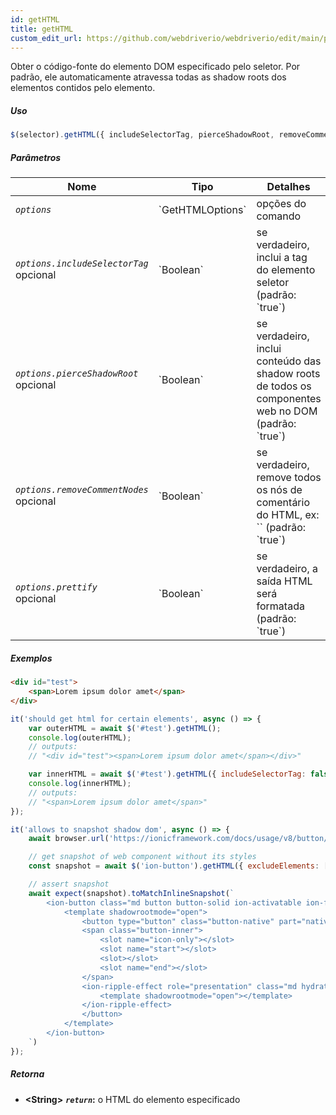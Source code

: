 ```yaml
---
id: getHTML
title: getHTML
custom_edit_url: https://github.com/webdriverio/webdriverio/edit/main/packages/webdriverio/src/commands/element/getHTML.ts
---
```


Obter o código-fonte do elemento DOM especificado pelo seletor. Por padrão, ele automaticamente
atravessa todas as shadow roots dos elementos contidos pelo elemento.

##### Uso

```js
$(selector).getHTML({ includeSelectorTag, pierceShadowRoot, removeCommentNodes, prettify })
```

##### Parâmetros

<table>
  <thead>
    <tr>
      <th>Nome</th><th>Tipo</th><th>Detalhes</th>
    </tr>
  </thead>
  <tbody>
    <tr>
      <td><code><var>options</var></code></td>
      <td>`GetHTMLOptions`</td>
      <td>opções do comando</td>
    </tr>
    <tr>
      <td><code><var>options.includeSelectorTag</var></code><br /><span className="label labelWarning">opcional</span></td>
      <td>`Boolean`</td>
      <td>se verdadeiro, inclui a tag do elemento seletor (padrão: `true`)</td>
    </tr>
    <tr>
      <td><code><var>options.pierceShadowRoot</var></code><br /><span className="label labelWarning">opcional</span></td>
      <td>`Boolean`</td>
      <td>se verdadeiro, inclui conteúdo das shadow roots de todos os componentes web no DOM (padrão: `true`)</td>
    </tr>
    <tr>
      <td><code><var>options.removeCommentNodes</var></code><br /><span className="label labelWarning">opcional</span></td>
      <td>`Boolean`</td>
      <td>se verdadeiro, remove todos os nós de comentário do HTML, ex: `<!--?lit$206212805$--><!--?lit$206212805$-->` (padrão: `true`)</td>
    </tr>
    <tr>
      <td><code><var>options.prettify</var></code><br /><span className="label labelWarning">opcional</span></td>
      <td>`Boolean`</td>
      <td>se verdadeiro, a saída HTML será formatada (padrão: `true`)</td>
    </tr>
  </tbody>
</table>

##### Exemplos

```html title="index.html"
<div id="test">
    <span>Lorem ipsum dolor amet</span>
</div>
```

```js title="getHTML.js"
it('should get html for certain elements', async () => {
    var outerHTML = await $('#test').getHTML();
    console.log(outerHTML);
    // outputs:
    // "<div id="test"><span>Lorem ipsum dolor amet</span></div>"

    var innerHTML = await $('#test').getHTML({ includeSelectorTag: false });
    console.log(innerHTML);
    // outputs:
    // "<span>Lorem ipsum dolor amet</span>"
});
```

```js title="getHTMLShadow.js"
it('allows to snapshot shadow dom', async () => {
    await browser.url('https://ionicframework.com/docs/usage/v8/button/basic/demo.html?ionic:mode=md')

    // get snapshot of web component without its styles
    const snapshot = await $('ion-button').getHTML({ excludeElements: ['style'] })

    // assert snapshot
    await expect(snapshot).toMatchInlineSnapshot(`
        <ion-button class="md button button-solid ion-activatable ion-focusable hydrated">Default
            <template shadowrootmode="open">
                <button type="button" class="button-native" part="native">
                <span class="button-inner">
                    <slot name="icon-only"></slot>
                    <slot name="start"></slot>
                    <slot></slot>
                    <slot name="end"></slot>
                </span>
                <ion-ripple-effect role="presentation" class="md hydrated">
                    <template shadowrootmode="open"></template>
                </ion-ripple-effect>
                </button>
            </template>
        </ion-button>
    `)
});
```

##### Retorna

- **&lt;String&gt;**
            **<code><var>return</var></code>:**   o HTML do elemento especificado